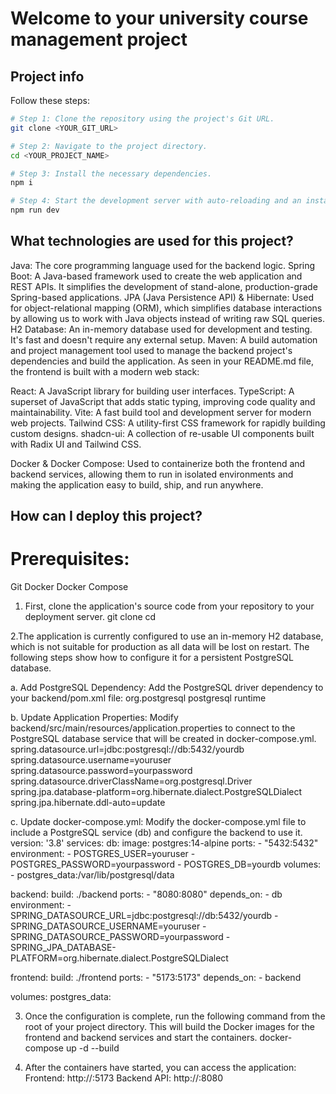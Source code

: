 # Welcome to your university course management project

## Project info


Follow these steps:

```sh
# Step 1: Clone the repository using the project's Git URL.
git clone <YOUR_GIT_URL>

# Step 2: Navigate to the project directory.
cd <YOUR_PROJECT_NAME>

# Step 3: Install the necessary dependencies.
npm i

# Step 4: Start the development server with auto-reloading and an instant preview.
npm run dev
```



## What technologies are used for this project?

Java: The core programming language used for the backend logic.
Spring Boot: A Java-based framework used to create the web application and REST APIs. It simplifies the development of stand-alone, production-grade Spring-based applications.
JPA (Java Persistence API) & Hibernate: Used for object-relational mapping (ORM), which simplifies database interactions by allowing us to work with Java objects instead of writing raw SQL queries.
H2 Database: An in-memory database used for development and testing. It's fast and doesn't require any external setup.
Maven: A build automation and project management tool used to manage the backend project's dependencies and build the application.
As seen in your README.md file, the frontend is built with a modern web stack:

React: A JavaScript library for building user interfaces.
TypeScript: A superset of JavaScript that adds static typing, improving code quality and maintainability.
Vite: A fast build tool and development server for modern web projects.
Tailwind CSS: A utility-first CSS framework for rapidly building custom designs.
shadcn-ui: A collection of re-usable UI components built with Radix UI and Tailwind CSS.

Docker & Docker Compose: Used to containerize both the frontend and backend services, allowing them to run in isolated environments and making the application easy to build, ship, and run anywhere.



## How can I deploy this project?

# Prerequisites:

Git
Docker
Docker Compose

1. First, clone the application's source code from your repository to your deployment server.
git clone <your-repository-url>
cd <your-project-directory>

2.The application is currently configured to use an in-memory H2 database, which is not suitable for production as all data will be lost on restart. The following steps show how to configure it for a persistent PostgreSQL database.

a. Add PostgreSQL Dependency: Add the PostgreSQL driver dependency to your backend/pom.xml file:
<dependency>
    <groupId>org.postgresql</groupId>
    <artifactId>postgresql</artifactId>
    <scope>runtime</scope>
</dependency>

b. Update Application Properties: Modify backend/src/main/resources/application.properties to connect to the PostgreSQL database service that will be created in docker-compose.yml.
spring.datasource.url=jdbc:postgresql://db:5432/yourdb
spring.datasource.username=youruser
spring.datasource.password=yourpassword
spring.datasource.driverClassName=org.postgresql.Driver
spring.jpa.database-platform=org.hibernate.dialect.PostgreSQLDialect
spring.jpa.hibernate.ddl-auto=update

c. Update docker-compose.yml: Modify the docker-compose.yml file to include a PostgreSQL service (db) and configure the backend to use it.
version: '3.8'
services:
  db:
    image: postgres:14-alpine
    ports:
      - "5432:5432"
    environment:
      - POSTGRES_USER=youruser
      - POSTGRES_PASSWORD=yourpassword
      - POSTGRES_DB=yourdb
    volumes:
      - postgres_data:/var/lib/postgresql/data

  backend:
    build: ./backend
    ports:
      - "8080:8080"
    depends_on:
      - db
    environment:
      - SPRING_DATASOURCE_URL=jdbc:postgresql://db:5432/yourdb
      - SPRING_DATASOURCE_USERNAME=youruser
      - SPRING_DATASOURCE_PASSWORD=yourpassword
      - SPRING_JPA_DATABASE-PLATFORM=org.hibernate.dialect.PostgreSQLDialect

  frontend:
    build: ./frontend
    ports:
      - "5173:5173"
    depends_on:
      - backend

volumes:
  postgres_data:

3. Once the configuration is complete, run the following command from the root of your project directory. This will build the Docker images for the frontend and backend services and start the containers.
docker-compose up -d --build

4. After the containers have started, you can access the application:
Frontend: http://<your-server-ip>:5173
Backend API: http://<your-server-ip>:8080
